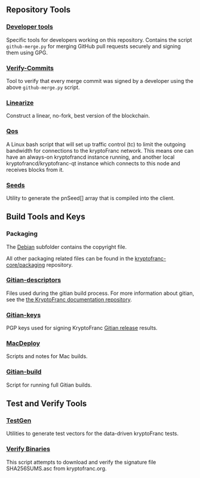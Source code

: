 Repository Tools
---------------------

### [Developer tools](/contrib/devtools) ###
Specific tools for developers working on this repository.
Contains the script `github-merge.py` for merging GitHub pull requests securely and signing them using GPG.

### [Verify-Commits](/contrib/verify-commits) ###
Tool to verify that every merge commit was signed by a developer using the above `github-merge.py` script.

### [Linearize](/contrib/linearize) ###
Construct a linear, no-fork, best version of the blockchain.

### [Qos](/contrib/qos) ###

A Linux bash script that will set up traffic control (tc) to limit the outgoing bandwidth for connections to the kryptoFranc network. This means one can have an always-on kryptofrancd instance running, and another local kryptofrancd/kryptofranc-qt instance which connects to this node and receives blocks from it.

### [Seeds](/contrib/seeds) ###
Utility to generate the pnSeed[] array that is compiled into the client.

Build Tools and Keys
---------------------

### Packaging ###
The [Debian](/contrib/debian) subfolder contains the copyright file.

All other packaging related files can be found in the [kryptofranc-core/packaging](https://github.com/kryptofranc-core/packaging) repository.

### [Gitian-descriptors](/contrib/gitian-descriptors) ###
Files used during the gitian build process. For more information about gitian, see the [the KryptoFranc documentation repository](https://github.com/kryptofranc-core/docs).

### [Gitian-keys](/contrib/gitian-keys)
PGP keys used for signing KryptoFranc [Gitian release](/doc/release-process.md) results.

### [MacDeploy](/contrib/macdeploy) ###
Scripts and notes for Mac builds. 

### [Gitian-build](/contrib/gitian-build.py) ###
Script for running full Gitian builds.

Test and Verify Tools 
---------------------

### [TestGen](/contrib/testgen) ###
Utilities to generate test vectors for the data-driven kryptoFranc tests.

### [Verify Binaries](/contrib/verifybinaries) ###
This script attempts to download and verify the signature file SHA256SUMS.asc from kryptofranc.org.
